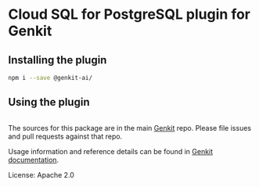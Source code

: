 # Cloud SQL for PostgreSQL plugin for Genkit

## Installing the plugin

```bash
npm i --save @genkit-ai/
```

## Using the plugin

```ts

```

The sources for this package are in the main [Genkit](https://github.com/firebase/genkit) repo. Please file issues and pull requests against that repo.

Usage information and reference details can be found in [Genkit documentation](https://firebase.google.com/docs/genkit).

License: Apache 2.0
